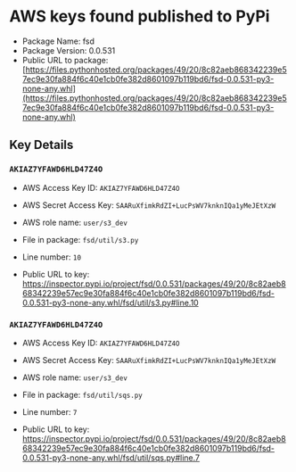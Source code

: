 # AWS keys found published to PyPi

* Package Name: fsd
* Package Version: 0.0.531
* Public URL to package: [https://files.pythonhosted.org/packages/49/20/8c82aeb868342239e57ec9e30fa884f6c40e1cb0fe382d8601097b119bd6/fsd-0.0.531-py3-none-any.whl](https://files.pythonhosted.org/packages/49/20/8c82aeb868342239e57ec9e30fa884f6c40e1cb0fe382d8601097b119bd6/fsd-0.0.531-py3-none-any.whl)

## Key Details

### `AKIAZ7YFAWD6HLD47Z4O`

* AWS Access Key ID: `AKIAZ7YFAWD6HLD47Z4O`
* AWS Secret Access Key: `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` 
* AWS role name: `user/s3_dev`
* File in package: `fsd/util/s3.py`
* Line number: `10`

* Public URL to key: https://inspector.pypi.io/project/fsd/0.0.531/packages/49/20/8c82aeb868342239e57ec9e30fa884f6c40e1cb0fe382d8601097b119bd6/fsd-0.0.531-py3-none-any.whl/fsd/util/s3.py#line.10



### `AKIAZ7YFAWD6HLD47Z4O`

* AWS Access Key ID: `AKIAZ7YFAWD6HLD47Z4O`
* AWS Secret Access Key: `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` 
* AWS role name: `user/s3_dev`
* File in package: `fsd/util/sqs.py`
* Line number: `7`

* Public URL to key: https://inspector.pypi.io/project/fsd/0.0.531/packages/49/20/8c82aeb868342239e57ec9e30fa884f6c40e1cb0fe382d8601097b119bd6/fsd-0.0.531-py3-none-any.whl/fsd/util/sqs.py#line.7


